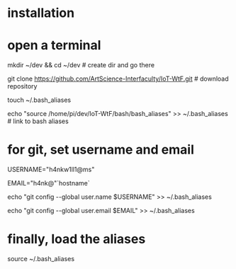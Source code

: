 # installation


# open a terminal

mkdir ~/dev && cd ~/dev # create dir and go there
 
git clone https://github.com/ArtScience-Interfaculty/IoT-WtF.git # download repository

touch ~/.bash_aliases

echo "source /home/pi/dev/IoT-WtF/bash/bash_aliases" >> ~/.bash_aliases  # link to bash aliases


# for git, set username and email

USERNAME="h4nkw1ll1@ms"

EMAIL="h4nk@"\`hostname\`

echo "git config --global user.name  $USERNAME" >> ~/.bash_aliases

echo "git config --global user.email $EMAIL" >> ~/.bash_aliases


# finally, load the aliases

source ~/.bash_aliases
